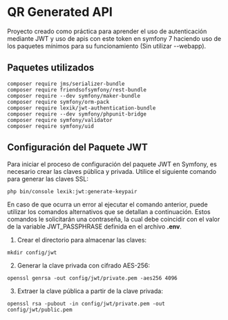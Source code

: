 # QR Generated API

Proyecto creado como práctica para aprender el uso de autenticación mediante JWT y uso de apis con este token en symfony
7 haciendo uso de los paquetes mínimos para su funcionamiento (Sin utilizar --webapp).

## Paquetes utilizados

```
composer require jms/serializer-bundle
composer require friendsofsymfony/rest-bundle
composer require --dev symfony/maker-bundle
composer require symfony/orm-pack
composer require lexik/jwt-authentication-bundle
composer require --dev symfony/phpunit-bridge
composer require symfony/validator
composer require symfony/uid

```

## Configuración del Paquete JWT

Para iniciar el proceso de configuración del paquete JWT en Symfony, es necesario crear las claves pública y privada.
Utilice el siguiente comando para generar las claves SSL:

```
php bin/console lexik:jwt:generate-keypair
```

En caso de que ocurra un error al ejecutar el comando anterior, puede utilizar los comandos alternativos que se detallan
a continuación. Estos comandos le solicitarán una contraseña, la cual debe coincidir con el valor de la variable
JWT_PASSPHRASE definida en el archivo **.env**.

1. Crear el directorio para almacenar las claves:

```
mkdir config/jwt
```
2. Generar la clave privada con cifrado AES-256:

```
openssl genrsa -out config/jwt/private.pem -aes256 4096
```
3. Extraer la clave pública a partir de la clave privada:

```
openssl rsa -pubout -in config/jwt/private.pem -out config/jwt/public.pem
```
